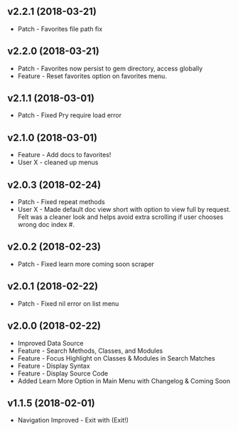 v2.2.1 (2018-03-21) 
------------------

* Patch - Favorites file path fix

v2.2.0 (2018-03-21) 
------------------

* Patch - Favorites now persist to gem directory, access globally
* Feature - Reset favorites option on favorites menu.

v2.1.1 (2018-03-01) 
------------------

* Patch - Fixed Pry require load error 

v2.1.0 (2018-03-01) 
------------------

* Feature - Add docs to favorites!
* User X - cleaned up menus

v2.0.3 (2018-02-24)
------------------

* Patch - Fixed repeat methods
* User X - Made default doc view short with option to view full by request. Felt was a cleaner look and helps avoid extra scrolling if user chooses wrong doc index #. 

v2.0.2 (2018-02-23)
------------------

* Patch - Fixed learn more coming soon scraper

v2.0.1 (2018-02-22)
------------------

* Patch - Fixed nil error on list menu 

v2.0.0 (2018-02-22)
------------------

* Improved Data Source 
* Feature - Search Methods, Classes, and Modules
* Feature - Focus Highlight on Classes & Modules in Search Matches
* Feature - Display Syntax
* Feature - Display Source Code
* Added Learn More Option in Main Menu with Changelog & Coming Soon

v1.1.5 (2018-02-01)
------------------

* Navigation Improved - Exit with (Exit!)

